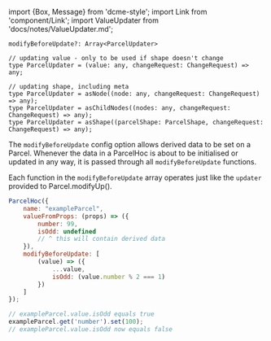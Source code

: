 import {Box, Message} from 'dcme-style';
import Link from 'component/Link';
import ValueUpdater from 'docs/notes/ValueUpdater.md';

```flow
modifyBeforeUpdate?: Array<ParcelUpdater>

// updating value - only to be used if shape doesn't change
type ParcelUpdater = (value: any, changeRequest: ChangeRequest) => any;

// updating shape, including meta
type ParcelUpdater = asNode((node: any, changeRequest: ChangeRequest) => any);
type ParcelUpdater = asChildNodes((nodes: any, changeRequest: ChangeRequest) => any);
type ParcelUpdater = asShape((parcelShape: ParcelShape, changeRequest: ChangeRequest) => any);
```

The `modifyBeforeUpdate` config option allows derived data to be set on a Parcel.
Whenever the data in a ParcelHoc is about to be initialised or updated in any way, it is passed through all `modifyBeforeUpdate` functions.

Each function in the `modifyBeforeUpdate` array operates just like the `updater` provided to <Link to="/api/Parcel#modifyUp">Parcel.modifyUp()</Link>.

```js
ParcelHoc({
    name: "exampleParcel",
    valueFromProps: (props) => ({
        number: 99,
        isOdd: undefined
        // ^ this will contain derived data
    }),
    modifyBeforeUpdate: [
        (value) => ({
            ...value,
            isOdd: (value.number % 2 === 1)
        })
    ]
});

// exampleParcel.value.isOdd equals true
exampleParcel.get('number').set(100);
// exampleParcel.value.isOdd now equals false
```

<ValueUpdater />
